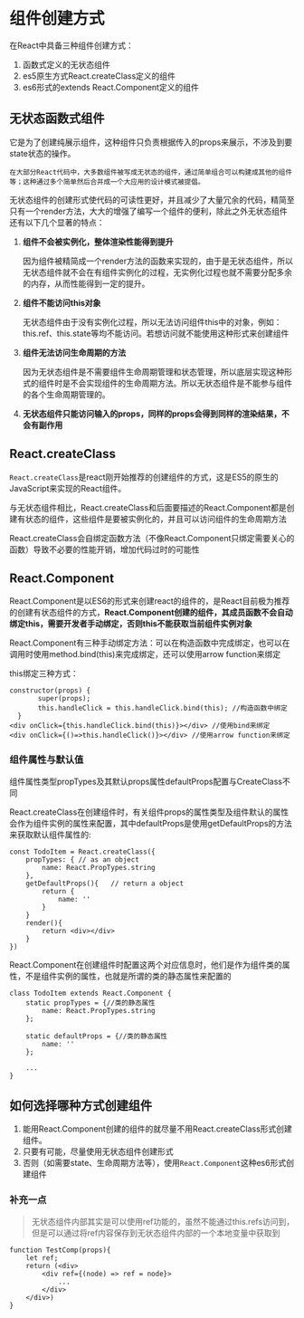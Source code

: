 # 组件创建方式

在React中具备三种组件创建方式：

1. 函数式定义的无状态组件
2. es5原生方式React.createClass定义的组件
3. es6形式的extends React.Component定义的组件

## 无状态函数式组件

它是为了创建纯展示组件，这种组件只负责根据传入的props来展示，不涉及到要state状态的操作。

	在大部分React代码中，大多数组件被写成无状态的组件，通过简单组合可以构建成其他的组件等；这种通过多个简单然后合并成一个大应用的设计模式被提倡。

无状态组件的创建形式使代码的可读性更好，并且减少了大量冗余的代码，精简至只有一个render方法，大大的增强了编写一个组件的便利，除此之外无状态组件还有以下几个显著的特点：

1. **组件不会被实例化，整体渲染性能得到提升**

	因为组件被精简成一个render方法的函数来实现的，由于是无状态组件，所以无状态组件就不会在有组件实例化的过程，无实例化过程也就不需要分配多余的内存，从而性能得到一定的提升。

2. **组件不能访问this对象**

	无状态组件由于没有实例化过程，所以无法访问组件this中的对象，例如：this.ref、this.state等均不能访问。若想访问就不能使用这种形式来创建组件

3. **组件无法访问生命周期的方法**

	因为无状态组件是不需要组件生命周期管理和状态管理，所以底层实现这种形式的组件时是不会实现组件的生命周期方法。所以无状态组件是不能参与组件的各个生命周期管理的。

4. **无状态组件只能访问输入的props，同样的props会得到同样的渲染结果，不会有副作用**


## React.createClass

`React.createClass`是react刚开始推荐的创建组件的方式，这是ES5的原生的JavaScript来实现的React组件。

与无状态组件相比，React.createClass和后面要描述的React.Component都是创建有状态的组件，这些组件是要被实例化的，并且可以访问组件的生命周期方法

React.createClass会自绑定函数方法（不像React.Component只绑定需要关心的函数）导致不必要的性能开销，增加代码过时的可能性

## React.Component

React.Component是以ES6的形式来创建react的组件的，是React目前极为推荐的创建有状态组件的方式，**React.Component创建的组件，其成员函数不会自动绑定this，需要开发者手动绑定，否则this不能获取当前组件实例对象**

React.Component有三种手动绑定方法：可以在构造函数中完成绑定，也可以在调用时使用method.bind(this)来完成绑定，还可以使用arrow function来绑定

this绑定三种方式：

	constructor(props) {
	       super(props);
	       this.handleClick = this.handleClick.bind(this); //构造函数中绑定
	  }
    <div onClick={this.handleClick.bind(this)}></div> //使用bind来绑定
    <div onClick={()=>this.handleClick()}></div> //使用arrow function来绑定

### 组件属性与默认值

组件属性类型propTypes及其默认props属性defaultProps配置与CreateClass不同

React.createClass在创建组件时，有关组件props的属性类型及组件默认的属性会作为组件实例的属性来配置，其中defaultProps是使用getDefaultProps的方法来获取默认组件属性的:

	const TodoItem = React.createClass({
	    propTypes: { // as an object
	        name: React.PropTypes.string
	    },
	    getDefaultProps(){   // return a object
	        return {
	            name: ''    
	        }
	    }
	    render(){
	        return <div></div>
	    }
	})

React.Component在创建组件时配置这两个对应信息时，他们是作为组件类的属性，不是组件实例的属性，也就是所谓的类的静态属性来配置的

	class TodoItem extends React.Component {
	    static propTypes = {//类的静态属性
	        name: React.PropTypes.string
	    };
	
	    static defaultProps = {//类的静态属性
	        name: ''
	    };
	
	    ...
	}

## 如何选择哪种方式创建组件

1. 能用React.Component创建的组件的就尽量不用React.createClass形式创建组件。
2. 只要有可能，尽量使用无状态组件创建形式
3. 否则（如需要state、生命周期方法等），使用`React.Component`这种es6形式创建组件

### 补充一点

> 无状态组件内部其实是可以使用ref功能的，虽然不能通过this.refs访问到，但是可以通过将ref内容保存到无状态组件内部的一个本地变量中获取到

	function TestComp(props){
	    let ref;
	    return (<div>
	        <div ref={(node) => ref = node}>
	            ...
	        </div>
	    </div>)
	}
